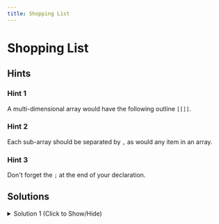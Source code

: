```yaml
---
title: Shopping List
---
```


# Shopping List

## Hints

### Hint 1

A multi-dimensional array would have the following outline `[[]]`.


### Hint 2

Each sub-array should be separated by `,` as would any item in an array.


### Hint 3

Don't forget the `;` at the end of your declaration.

## Solutions

<details><summary>Solution 1 (Click to Show/Hide)</summary>

```javascript
var myList = [
  ["Canned Beans", 3],
  ["Milk Galon", 1],
  ["Cereal", 2],
  ["Toilet Paper", 12],
  ["Sack of Rice", 1]
];
```

#### Code Explanation

*   A multi-dimensional array is created.
*   The array consists five arrays inside, each composed of a string and an integer, in the same order.

#### Relevant Links

*   <a href='https://learn.freecodecamp.org/javascript-algorithms-and-data-structures/basic-javascript/nest-one-array-within-another-array/' target='_blank' rel='nofollow'>Challenge:Nest one Array within Another Array</a>

</details>